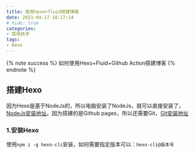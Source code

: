 ```yaml
---
title: 使用hexo+fluid搭建博客
date: 2021-04-27 18:17:14
# hide: true
categories:
- 其他技术
tags: 
- Hexo
---
```


{% note success %}
如何使用Hexo+Fluid+Github Action搭建博客
{% endnote %}

<!-- more -->

## 搭建Hexo

因为Hexo是基于NodeJs的，所以电脑安装了NodeJs，就可以直接安装了，[NodeJs安装地址](http://nodejs.cn/download/)。因为搭建的是Github pages，所以还需要Git，[Git安装地址](https://git-scm.com/downloads)

### 1.安装Hexo

使用`npm i -g hexo-cli`安装，如何需要指定版本可以：`hexo-cli@版本号`

